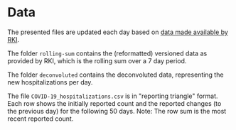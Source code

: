 # Data
The presented files are updated each day based on [data made available by RKI](https://github.com/robert-koch-institut/COVID-19-Hospitalisierungen_in_Deutschland/tree/master/Archiv).

The folder `rolling-sum` contains the (reformatted) versioned data as provided by RKI, which is the rolling sum over a 7 day period.

The folder `deconvoluted` contains the deconvoluted data, representing the new hospitalizations per day.

The file `COVID-19_hospitalizations.csv` is in "reporting triangle" format. Each row shows the initially reported count and the reported changes (to the previous day) for the following 50 days.
Note: The row sum is the most recent reported count.
